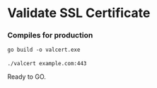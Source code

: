 # Validate SSL Certificate 
### Compiles for production
``
go build -o valcert.exe
``
<br /><br />
``
./valcert example.com:443
``

Ready to GO.
